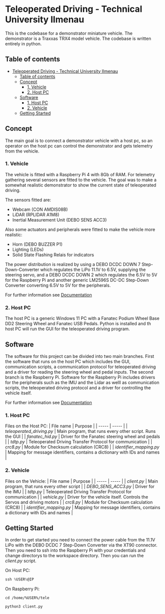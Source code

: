 # Teleoperated Driving - Technical University Ilmenau
This is the codebase for a demonstrator miniature vehicle. The demonstrator is a Traxxas TRX4 model vehicle. The codebase is written entirely in python.

## Table of contents
- [Teleoperated Driving - Technical University Ilmenau](#teleoperated-driving---technical-university-ilmenau)
  - [Table of contents](#table-of-contents)
  - [Concept ](#concept-)
    - [1. Vehicle ](#1-vehicle-)
    - [2. Host PC ](#2-host-pc-)
  - [Software ](#software-)
    - [1. Host PC ](#1-host-pc-)
    - [2. Vehicle ](#2-vehicle-)
  - [Getting Started ](#getting-started-)


## Concept <a name="concept">
The main goal is to connect a demonstrator vehicle with a host pc, so an operator on the host pc can control the demonstrator and gets telemetry from the vehicle.

### 1. Vehicle <a name="concept-vehicle">
The vehicle is fitted with a Raspberry Pi 4 with 8Gb of RAM. For telemetry gathering several sensors are fitted to the vehicle. The goal was to make a somewhat realistic demonstrator to show the current state of teleoperated driving.

The sensors fitted are:
- Webcam (CON AMDIS08B)
- LiDAR (RPLIDAR A1M8)
- Inertial Measurement Unit (DEBO SENS ACC3)

Also some actuators and peripherals were fitted to make the vehicle more realistic:
- Horn (DEBO BUZZER P1)
- Lighting (LEDs)
- Solid State Flashing Relais for indicators

The power distribution is realized by using a DEBO DCDC DOWN 7 Step-Down-Converter which regulates the LiPo 11.1V to 6.5V, supplying the steering servo, and a DEBO DCDC DOWN 2 which regulates the 6.5V to 5V for the Raspberry Pi and another generic LM2596S DC-DC Step-Down Converter converting 6.5V to 5V for the peripherals.

For further information see [Documentation](https://www.github.com/Zulukaiser/teleoperative_driving/tree/main/Documentation/Hardware)

### 2. Host PC <a name="concept-host">
The host PC is a generic Windows 11 PC with a Fanatec Podium Wheel Base DD2 Steering Wheel and Fanatec USB Pedals. Python is installed and th host PC will run the GUI for the teleoperated driving program.

## Software <a name="software">
The software for this project can be divided into two main branches. First the software that runs on the host PC which includes the GUI, communication scripts, a communication protocol for teleoperated driving and a driver for reading the steering wheel and pedal inputs. The second branch is the Raspberry Pi. Software for the Raspberry Pi includes drivers for the peripherals such as the IMU and the Lidar as welll as communication scripts, the teleoperated driving protocol and a driver for controlling the vehicle itself.

For further information see [Documentation](https://www.github.com/Zulukaiser/teleoperative_driving/tree/main/Documentation/Software)

### 1. Host PC <a name="software-host">
Files on the Host PC:
| File name | Purpose |
| ----- | ----- |
| *teleoperated_driving.py* | Main program, that runs every other script. Runs the GUI |
| *fanatec_hid.py* | Driver for the Fanatec steering wheel and pedals |
| *tdtp.py* | Teleoperated Driving Transfer Protocol for communication |
| *crc8.py* | Module for Checksum calculation (CRC8) |
| *identifier_mapping.py* | Mapping for message identifiers, contains a dictionary with IDs and names |

### 2. Vehicle <a name="software-vehicle">
Files on the Vehicle:
| File name | Purpose |
| ----- | ----- |
| *client.py* | Main program, that runs every other script |
| *DEBO_SENS_ACC3.py* | Driver for the IMU |
| *tdtp.py* | Teleoperated Driving Transfer Protocol for communication |
| *vehicle.py* | Driver for the vehicle itself. Controls the Servos and driving motors |
| *crc8.py* | Module for Checksum calculation (CRC8) |
| *identifier_mapping.py* | Mapping for message identifiers, contains a dictionary with IDs and names |

## Getting Started <a name="getting-started">
In order to get started you need to connect the power cable from the 11.1V LiPo with the DEBO DCDC 7 Step-Down Converter via the XT90 connector. Then you need to ssh into the Raspberry Pi with your credentials and change directorys to the workspace directory. Then you can run the *client.py* script.

On Host PC:
```powershell
ssh %USER%@IP
```

On Raspberry Pi:
```shell
cd /home/%USER%/tele
```
```shell
python3 client.py
```